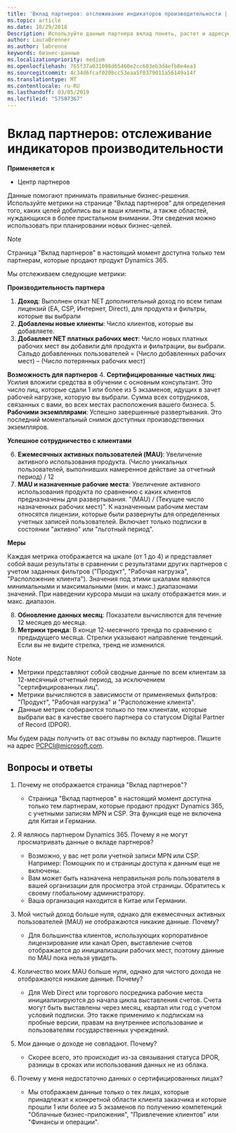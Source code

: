 ```yaml
---
title: 'Вклад партнеров: отслеживание индикаторов производительности | Центр партнеров'
ms.topic: article
ms.date: 10/29/2018
Description: Используйте данные партнера вклад понять, растет и адресующий вашего бизнеса
author: LauraBrenner
ms.author: labrenne
keywords: бизнес-данные
ms.localizationpriority: medium
ms.openlocfilehash: 765f37a031098d65460e2cc603eb3d4efb8e4ea3
ms.sourcegitcommit: 4c34d6fcaf020bcc53eaa5f0379011a56149a14f
ms.translationtype: MT
ms.contentlocale: ru-RU
ms.lasthandoff: 03/05/2019
ms.locfileid: "57587367"
---
```

# <a name="partner-contribution-stay-on-top-of-your-performance-indicators"></a>Вклад партнеров: отслеживание индикаторов производительности

**Применяется к**
- Центр партнеров

Данные помогают принимать правильные бизнес-решения. Используйте метрики на странице "Вклад партнеров" для определения того, каких целей добились вы и ваши клиенты, а также областей, нуждающихся в более пристальном внимании. Эти сведения можно использовать при планировании новых бизнес-целей.

>[!NOTE]
>Страница "Вклад партнеров" в настоящий момент доступна только тем партнерам, которые продают продукт Dynamics 365.

Мы отслеживаем следующие метрики:

**Производительность партнера**

1. **Доход**: Выполнен откат NET дополнительный доход по всем типам лицензий (EA, CSP, Интернет, Direct), для продукта и фильтры, которые вы выбрали
2. **Добавлены новые клиенты**: Число клиентов, которые вы добавляете.
3. **Добавляет NET платных рабочих мест**: Число новых платных рабочих мест вы добавили для продукта и фильтрации, вы выбрали.  Сальдо добавленных пользователей = (Число добавленных рабочих мест) – (Число потерянных рабочих мест) 

**Возможность для партнеров**
4. **Сертифицированные частных лиц**: Усилия вложили средства в обучении с основным консультант. Это число лиц, которые сдали 1 или более из 5 экзаменов, идущих в зачет рабочей нагрузке, которую вы выбрали. Сумма всех сотрудников, связанных с вами, во всех местах расположения вашего бизнеса.
5. **Рабочими экземплярами**: Успешно завершенные развертывания. Это последний моментальный снимок доступных производственных экземпляров.

**Успешное сотрудничество с клиентами**

6.  **Ежемесячных активных пользователей (MAU)**: Увеличение активного использования продукта.
(Число уникальных пользователей, выполнивших намеренное действие за отчетный период) / 12
7. **MAU и назначенные рабочие места**: Увеличение активного использования продукта по сравнению с каких клиентов предназначены для развертывания. "(MAU) / (Текущее число назначенных рабочих мест)". К назначенным рабочим местам относятся лицензии, которые были развернуты для определенных учетных записей пользователей.  Включает только подписки в состоянии "активно" или "льготный период". 


**Меры**

Каждая метрика отображается на шкале (от 1 до 4) и представляет собой ваши результаты в сравнении с результатами других партнеров с учетом заданных фильтров ("Продукт", "Рабочая нагрузка", "Расположение клиента"). Значения под этими шкалами являются минимальными и максимальными (мин. и макс.) диапазонами значений. При наведении курсора мыши на шкалу отображается мин. и макс. диапазон.  

8. **Обновление данных месяц**: Показатели вычисляются для течение 12 месяцев до месяца.
9. **Метрики тренда**: В конце 12-месячного тренда по сравнению с предыдущего месяца. Стрелки указывают направление тенденций. Если вы не видите стрелка, тренд не изменился.

>[!NOTE] 
>- Метрики представляют собой сводные данные по всем клиентам за 12-месячный отчетный период, за исключением "сертифицированных лиц".        
>- Метрики вычисляются в зависимости от применяемых фильтров: "Продукт", "Рабочая нагрузка" и "Расположение клиента".
>- Данные метрик собираются только по тем клиентам, которые выбрали вас в качестве своего партнера со статусом Digital Partner of Record (DPOR). 

Мы будем рады получить от вас отзывы по вкладу партнеров. Пишите на адрес PCPCI@microsoft.com.  

## <a name="frequently-asked-questions"></a>Вопросы и ответы

1. Почему не отображается страница "Вклад партнеров"?
    - Страница "Вклад партнеров" в настоящий момент доступна только тем партнерам, которые продают продукт Dynamics 365, с учетными записям MPN и CSP. Эта функция еще не включена для Китая и Германии.
2. Я являюсь партнером Dynamics 365. Почему я не могут просматривать данные о вкладе партнеров?
    - Возможно, у вас нет роли учетной записи MPN или CSP. Например: Помощник по и страницы доступа к данным еще не включены.  
    - Вам может быть назначена неправильная роль пользователя в вашей организации для просмотра этой страницы. Обратитесь к своему глобальному администратору.
    - Ваша организация находится в Китае или Германии.

3. Мой чистый доход больше нуля, однако для ежемесячных активных пользователей (MAU) не отображаются никакие данные. Почему?
    - Для большинства клиентов, использующих корпоративное лицензирование или канал Open, выставление счетов отображается до инициализации рабочих мест, поэтому данные по MAU пока нельзя увидеть.

4. Количество моих MAU больше нуля, однако для чистого дохода не отображаются никакие данные. Почему?
   - Для Web Direct или торгового посредника рабочие места инициализируются до начала цикла выставления счетов. Счета могут быть выставлены через месяц, квартал или год с учетом условий подписки. Это также применимо к подпискам на пробные версии, правам на внутреннее использование и пользователям государственных учреждений.
5. Мои данные о доходе не совпадают. Почему?
   - Скорее всего, это происходит из-за связывания статуса DPOR, разницы в сроках или использования данных не из облака.
6. Почему у меня недостаточно данных о сертифицированных лицах?
   - Мы отображаем данные только о тех лицах, которые принадлежат к конкретной области клиента заказчика и которые прошли 1 или более из 5 экзаменов по получению компетенций "Облачные бизнес-приложения", "Привлечение клиентов" или "Финансы и операции".   